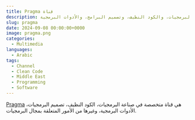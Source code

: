 ```yaml
---
title: Pragma قناة
description: قناة عن صناعة البرمجيات، والكود النظيف، وتصميم البرامج، والأدوات البرمجية
slug: pragma
date: 2024-09-08 00:00:00+0000
image: pragma.png
categories:
  - Multimedia
languages:
  - Arabic
tags: 
  - Channel
  - Clean Code
  - Middle East
  - Programming
  - Software
---
```


[Pragma](https://www.youtube.com/@pragma-ar) هي قناة متخصصة في صناعة البرمجيات، الكود النظيف، تصميم البرمجيات، الأدوات البرمجية، وغيرها من الأمور المتعلقة بمجال البرمجيات.
